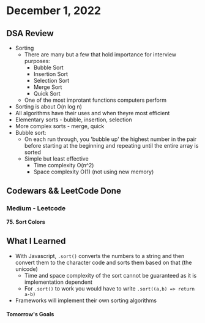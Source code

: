 # December 1, 2022 

## DSA Review
- Sorting
    - There are many but a few that hold importance for interview purposes:
        - Bubble Sort
        - Insertion Sort
        - Selection Sort
        - Merge Sort
        - Quick Sort
    - One of the most improtant functions computers perform
- Sorting is about O(n log n)
- All algorithms have their uses and when theyre most efficient
- Elementary sorts - bubble, insertion, selection
- More complex sorts - merge, quick
- Bubble sort:
    - On each run through, you 'bubble up' the highest number in the pair before starting at the beginning and repeating until the entire array is sorted
    - Simple but least effective
        - Time complexity O(n^2)
        - Space complexity O(1) (not using new memory)

## Codewars && LeetCode Done

### Medium - Leetcode
**75. Sort Colors**

## What I Learned
- With Javascript, `.sort()` converts the numbers to a string and then convert them to the character code and sorts them based on that (the unicode)
    - Time and space complexity of the sort cannot be guaranteed as it is implementation dependent 
    - For `.sort()` to work you would have to write `.sort((a,b) => return a-b)`
- Frameworks will implement their own sorting algorithms

#### Tomorrow's Goals